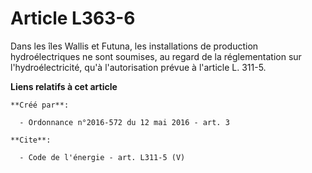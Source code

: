 # Article L363-6

Dans les îles Wallis et Futuna, les installations de production hydroélectriques ne sont soumises, au regard de la
réglementation sur l'hydroélectricité, qu'à l'autorisation prévue à l'article L. 311-5.

**Liens relatifs à cet article**

	**Créé par**:

	  - Ordonnance n°2016-572 du 12 mai 2016 - art. 3

	**Cite**:

	  - Code de l'énergie - art. L311-5 (V)
